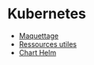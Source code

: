 # Kubernetes

* [Maquettage](maquettage.md)
* [Ressources utiles](ressources.md)
* [Chart Helm](HELM/index.md)
